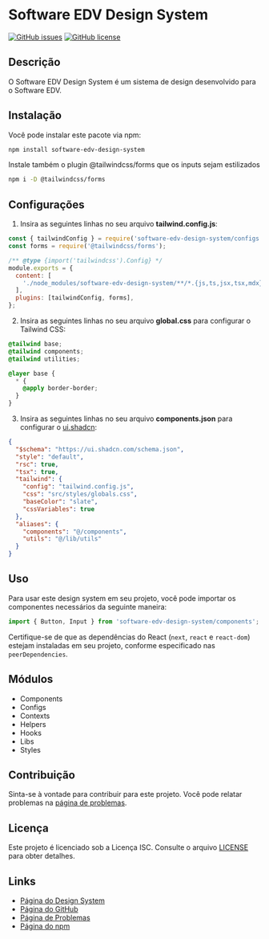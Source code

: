 # Software EDV Design System

[![GitHub issues](https://img.shields.io/github/issues/PEAL-26/software-edv)](https://github.com/PEAL-26/software-edv/issues)
[![GitHub license](https://img.shields.io/github/license/PEAL-26/software-edv)](https://github.com/PEAL-26/software-edv/blob/main/LICENSE)

## Descrição

O Software EDV Design System é um sistema de design desenvolvido para o Software EDV.

## Instalação

Você pode instalar este pacote via npm:

```bash
npm install software-edv-design-system
```

Instale também o plugin @tailwindcss/forms que os inputs sejam estilizados

```bash
npm i -D @tailwindcss/forms
```

## Configurações

1. Insira as seguintes linhas no seu arquivo **tailwind.config.js**:

```js
const { tailwindConfig } = require('software-edv-design-system/configs');
const forms = require('@tailwindcss/forms');

/** @type {import('tailwindcss').Config} */
module.exports = {
  content: [
    './node_modules/software-edv-design-system/**/*.{js,ts,jsx,tsx,mdx}',
  ],
  plugins: [tailwindConfig, forms],
};
```

2. Insira as seguintes linhas no seu arquivo **global.css** para configurar o Tailwind CSS:

```css
@tailwind base;
@tailwind components;
@tailwind utilities;

@layer base {
  * {
    @apply border-border;
  }
}
```

3. Insira as seguintes linhas no seu arquivo **components.json** para configurar o [ui.shadcn](https://ui.shadcn.com/docs/components-json):

```json
{
  "$schema": "https://ui.shadcn.com/schema.json",
  "style": "default",
  "rsc": true,
  "tsx": true,
  "tailwind": {
    "config": "tailwind.config.js",
    "css": "src/styles/globals.css",
    "baseColor": "slate",
    "cssVariables": true
  },
  "aliases": {
    "components": "@/components",
    "utils": "@/lib/utils"
  }
}
```

## Uso

Para usar este design system em seu projeto, você pode importar os componentes necessários da seguinte maneira:

```javascript
import { Button, Input } from 'software-edv-design-system/components';
```

Certifique-se de que as dependências do React (`next`, `react` e `react-dom`) estejam instaladas em seu projeto, conforme especificado nas `peerDependencies`.

## Módulos

- Components
- Configs
- Contexts
- Helpers
- Hooks
- Libs
- Styles

## Contribuição

Sinta-se à vontade para contribuir para este projeto. Você pode relatar problemas na [página de problemas](https://github.com/PEAL-26/software-edv/issues).

## Licença

Este projeto é licenciado sob a Licença ISC. Consulte o arquivo [LICENSE](LICENSE) para obter detalhes.

## Links

- [Página do Design System](https://peal-26.github.io/software-edv-design-system)
- [Página do GitHub](https://github.com/PEAL-26/software-edv)
- [Página de Problemas](https://github.com/PEAL-26/software-edv/issues)
- [Página do npm](https://www.npmjs.com/package/software-edv-design-system)
